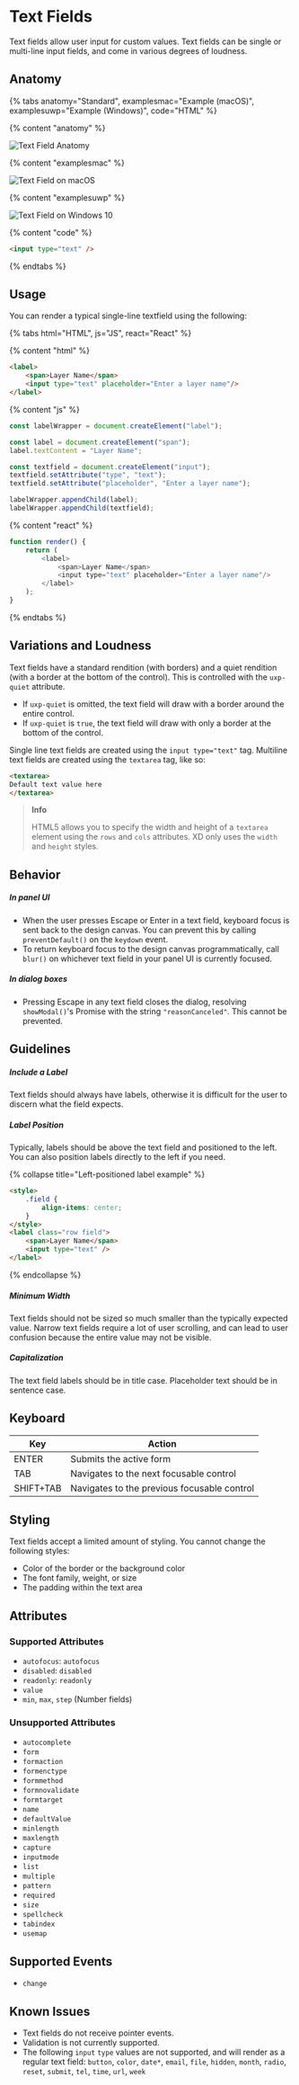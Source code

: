 # Text Fields

Text fields allow user input for custom values. Text fields can be single or multi-line input fields, and come in various degrees of loudness.


## Anatomy

{% tabs anatomy="Standard", examplesmac="Example (macOS)", examplesuwp="Example (Windows)", code="HTML" %}

{% content "anatomy" %}

![Text Field Anatomy](../assets/text-field-anatomy.png)

{% content "examplesmac" %}

![Text Field on macOS](../assets/textfield-mac.png)

{% content "examplesuwp" %}

![Text Field on Windows 10](../assets/textfield-uwp.png)

{% content "code" %}

```html
<input type="text" />
```

{% endtabs %}

## Usage

You can render a typical single-line textfield using the following:

{% tabs html="HTML", js="JS", react="React" %}

{% content "html" %}

```html
<label>
    <span>Layer Name</span>
    <input type="text" placeholder="Enter a layer name"/>
</label>
```

{% content "js" %}

```js
const labelWrapper = document.createElement("label");

const label = document.createElement("span");
label.textContent = "Layer Name";

const textfield = document.createElement("input");
textfield.setAttribute("type", "text");
textfield.setAttribute("placeholder", "Enter a layer name");

labelWrapper.appendChild(label);
labelWrapper.appendChild(textfield);
```

{% content "react" %}

```js
function render() {
    return (
        <label>
            <span>Layer Name</span>
            <input type="text" placeholder="Enter a layer name"/>
        </label>
    );
}
```

{% endtabs %}

## Variations and Loudness

Text fields have a standard rendition (with borders) and a quiet rendition (with a border at the bottom of the control). This is controlled with the `uxp-quiet` attribute.

* If `uxp-quiet` is omitted, the text field will draw with a border around the entire control.
* If `uxp-quiet` is `true`, the text field will draw with only a border at the bottom of the control.

Single line text fields are created using the `input type="text"` tag. Multiline text fields are created using the `textarea` tag, like so:

```html
<textarea>
Default text value here
</textarea>
```

> **Info**
>
> HTML5 allows you to specify the width and height of a `textarea` element using the `rows` and `cols` attributes. XD only uses the `width` and `height` styles.

<!--
<style>
    .top { align-items: flex-start; }
    textarea { height: 64px; }
</style>
<label>
    <span>Text</span>
    <textarea>Hello</textarea>
</label>
<label class="row top">
    <span>Text</span>
    <textarea>Hello</textarea>
</label>
<label>
    <span>Text</span>
    <textarea uxp-quiet="true">Hello</textarea>
</label>
<label class="row top">
    <span>Text</span>
    <textarea uxp-quiet="true">Hello</textarea>
</label>

-->

## Behavior

##### In panel UI
* When the user presses Escape or Enter in a text field, keyboard focus is sent back to the design canvas. You can prevent this by calling `preventDefault()` on the `keydown` event.
* To return keyboard focus to the design canvas programmatically, call `blur()` on whichever text field in your panel UI is currently focused.

##### In dialog boxes
* Pressing Escape in any text field closes the dialog, resolving `showModal()`'s Promise with the string `"reasonCanceled"`. This cannot be prevented.

## Guidelines

##### Include a Label

Text fields should always have labels, otherwise it is difficult for the user to discern what the field expects.

##### Label Position

Typically, labels should be above the text field and positioned to the left. You can also position labels directly to the left if you need.

{% collapse title="Left-positioned label example" %}

```html
<style>
    .field {
        align-items: center;
    }
</style>
<label class="row field">
    <span>Layer Name</span>
    <input type="text" />
</label>
```

{% endcollapse %}

##### Minimum Width

Text fields should not be sized so much smaller than the typically expected value. Narrow text fields require a lot of user scrolling, and can lead to user confusion because the entire value may not be visible.

##### Capitalization

The text field labels should be in title case. Placeholder text should be in sentence case.

## Keyboard

Key        | Action
-----------|--------------
ENTER      | Submits the active form
TAB        | Navigates to the next focusable control
SHIFT+TAB  | Navigates to the previous focusable control

## Styling

Text fields accept a limited amount of styling. You cannot change the following styles:

* Color of the border or the background color
* The font family, weight, or size
* The padding within the text area

## Attributes

### Supported Attributes

* `autofocus`: `autofocus`
* `disabled`: `disabled`
* `readonly`: `readonly`
* `value`
* `min`, `max`, `step` (Number fields)

### Unsupported Attributes

* `autocomplete`
* `form`
* `formaction`
* `formenctype`
* `formmethod`
* `formnovalidate`
* `formtarget`
* `name`
* `defaultValue`
* `minlength`
* `maxlength`
* `capture`
* `inputmode`
* `list`
* `multiple`
* `pattern`
* `required`
* `size`
* `spellcheck`
* `tabindex`
* `usemap`

## Supported Events

* `change`

## Known Issues

* Text fields do not receive pointer events.
* Validation is not currently supported.
* The following `input` `type` values are not supported, and will render as a regular text field: `button`, `color`,
  `date*`, `email`, `file`, `hidden`, `month`, `radio`, `reset`, `submit`, `tel`,
  `time`, `url`, `week`